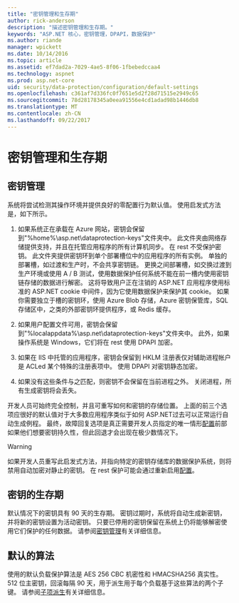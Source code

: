 ```yaml
---
title: "密钥管理和生存期"
author: rick-anderson
description: "描述密钥管理和生存期。"
keywords: "ASP.NET 核心，密钥管理，DPAPI，数据保护"
ms.author: riande
manager: wpickett
ms.date: 10/14/2016
ms.topic: article
ms.assetid: ef7dad2a-7029-4ae5-8f06-1fbebedccaa4
ms.technology: aspnet
ms.prod: asp.net-core
uid: security/data-protection/configuration/default-settings
ms.openlocfilehash: c361af7d336fc0f7651e5d2f28d71515e2949c65
ms.sourcegitcommit: 78d28178345a0eea91556e4cd1adad98b1446db8
ms.translationtype: MT
ms.contentlocale: zh-CN
ms.lasthandoff: 09/22/2017
---
```

# <a name="key-management-and-lifetime"></a>密钥管理和生存期

<a name=data-protection-default-settings></a>

## <a name="key-management"></a>密钥管理

系统将尝试检测其操作环境并提供良好的零配置行为默认值。 使用启发式方法是，如下所示。

1. 如果系统正在承载在 Azure 网站，密钥会保留到"%home%\asp.net\dataprotection-keys"文件夹中。 此文件夹由网络存储提供支持，并且在托管应用程序的所有计算机同步。 在 rest 不受保护密钥。 此文件夹提供密钥环到单个部署槽位中的应用程序的所有实例。 单独的部署槽，如过渡和生产时，不会共享密钥链。 更换之间部署槽，如交换过渡到生产环境或使用 A / B 测试，使用数据保护任何系统不能在前一槽内使用密钥链存储的数据进行解密。 这将导致用户正在注销的 ASP.NET 应用程序使用标准的 ASP.NET cookie 中间件，因为它使用数据保护来保护其 cookie。 如果你需要独立于槽的密钥环，使用 Azure Blob 存储，Azure 密钥保管库，SQL 存储区中，之类的外部密钥环提供程序，或 Redis 缓存。

2. 如果用户配置文件可用，密钥会保留到"%localappdata%\asp.net\dataprotection-keys"文件夹中。 此外，如果操作系统是 Windows，它们将在 rest 使用 DPAPI 加密。

3. 如果在 IIS 中托管的应用程序，密钥会保留到 HKLM 注册表仅对辅助进程帐户是 ACLed 某个特殊的注册表项中。 使用 DPAPI 对密钥静态加密。

4. 如果没有这些条件与之匹配，则密钥不会保留在当前进程之外。 关闭进程，所有生成密钥将会丢失。

开发人员可始终完全控制，并且可重写如何和密钥的存储位置。 上面的前三个选项应很好的默认值对于大多数应用程序类似于如何 ASP.NET<machineKey>过去可以正常运行自动生成例程。 最终，故障回复选项是真正需要开发人员指定的唯一情形[配置](overview.md)前部如果他们想要密钥持久性，但此回退才会出现在极少数情况下。

>[!WARNING]
> 如果开发人员重写此启发式方法，并指向特定的密钥存储库的数据保护系统，则将禁用自动加密对静止的密钥。 在 rest 保护可能会通过重新启用[配置](overview.md)。

## <a name="key-lifetime"></a>密钥的生存期

默认情况下的密钥具有 90 天的生存期。 密钥过期时，系统将自动生成新密钥，并将新的密钥设置为活动密钥。 只要已停用的密钥保留在系统上仍将能够解密使用它们保护的任何数据。 请参阅[密钥管理](../implementation/key-management.md#data-protection-implementation-key-management-expiration)有关详细信息。

## <a name="default-algorithms"></a>默认的算法

使用的默认负载保护算法是 AES 256 CBC 机密性和 HMACSHA256 真实性。 512 位主密钥，回滚每隔 90 天，用于派生用于每个负载基于这些算法的两个子键。 请参阅[子项派生](../implementation/subkeyderivation.md#data-protection-implementation-subkey-derivation-aad)有关详细信息。
